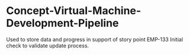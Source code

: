 # Concept-Virtual-Machine-Development-Pipeline
Used to store data and progress in support of story point EMP-133
Initial check to validate update process.
